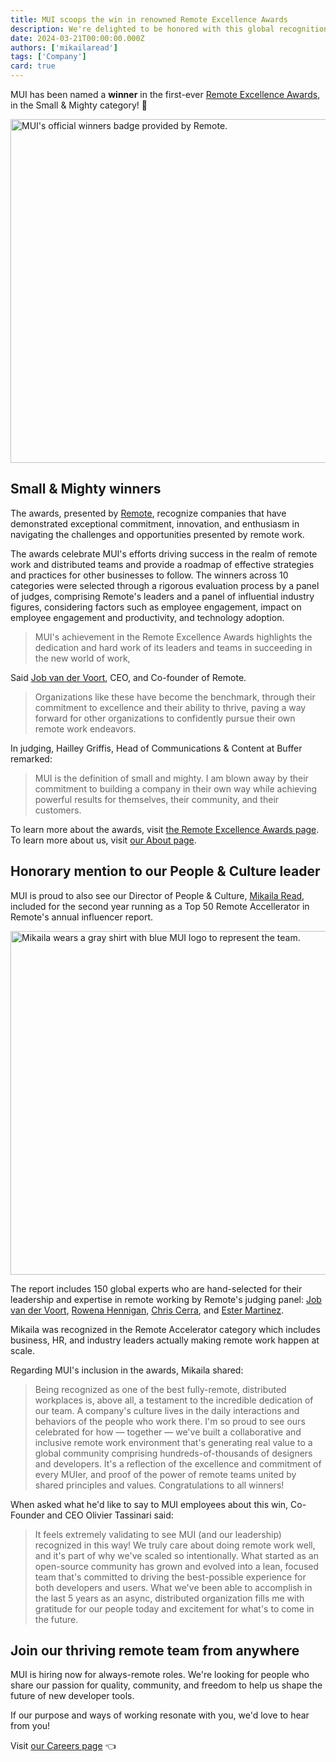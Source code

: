 ```yaml
---
title: MUI scoops the win in renowned Remote Excellence Awards
description: We're delighted to be honored with this global recognition for our commitment to fostering excellence in remote work.
date: 2024-03-21T00:00:00.000Z
authors: ['mikailaread']
tags: ['Company']
card: true
---
```


MUI has been named a **winner** in the first-ever [Remote Excellence Awards](https://remote.com/remote-excellence-awards/), in the Small & Mighty category! 🎉

<img alt="MUI's official winners badge provided by Remote." src="/static/blog/remote-award-win/award-image.png" width="1200" height="550" loading="lazy" />

## Small & Mighty winners

The awards, presented by [Remote](https://remote.com/), recognize companies that have demonstrated exceptional commitment, innovation, and enthusiasm in navigating the challenges and opportunities presented by remote work.

The awards celebrate MUI's efforts driving success in the realm of remote work and distributed teams and provide a roadmap of effective strategies and practices for other businesses to follow.
The winners across 10 categories were selected through a rigorous evaluation process by a panel of judges, comprising Remote's leaders and a panel of influential industry figures, considering factors such as employee engagement, impact on employee engagement and productivity, and technology adoption.

> MUI's achievement in the Remote Excellence Awards highlights the dedication and hard work of its leaders and teams in succeeding in the new world of work,

Said [Job van der Voort](https://www.linkedin.com/in/jobvo/), CEO, and Co-founder of Remote.

> Organizations like these have become the benchmark, through their commitment to excellence and their ability to thrive, paving a way forward for other organizations to confidently pursue their own remote work endeavors.

In judging, Hailley Griffis, Head of Communications & Content at Buffer remarked:

> MUI is the definition of small and mighty. I am blown away by their commitment to building a company in their own way while achieving powerful results for themselves, their community, and their customers.

To learn more about the awards, visit [the Remote Excellence Awards page](https://remote.com/remote-excellence-awards/).
To learn more about us, visit [our About page](/about/).

## Honorary mention to our People & Culture leader

MUI is proud to also see our Director of People & Culture, [Mikaila Read](https://www.linkedin.com/in/mikailaread/), included for the second year running as a Top 50 Remote Accellerator in Remote's annual influencer report.

<img alt="Mikaila wears a gray shirt with blue MUI logo to represent the team." src="/static/blog/remote-award-win/mikaila-remote-accelerator.png" width="1200" height="550" loading="lazy" />

The report includes 150 global experts who are hand-selected for their leadership and expertise in remote working by Remote's judging panel: [Job van der Voort](https://www.linkedin.com/in/jobvo/), [Rowena Hennigan](https://www.linkedin.com/in/rowena-hennigan/), [Chris Cerra](https://www.linkedin.com/in/chriscerra/), and [Ester Martinez](https://www.linkedin.com/in/estermartinez/).

Mikaila was recognized in the Remote Accelerator category which includes business, HR, and industry leaders actually making remote work happen at scale.

Regarding MUI's inclusion in the awards, Mikaila shared:

> Being recognized as one of the best fully-remote, distributed workplaces is, above all, a testament to the incredible dedication of our team.
> A company's culture lives in the daily interactions and behaviors of the people who work there.
> I'm so proud to see ours celebrated for how — together — we've built a collaborative and inclusive remote work environment that's generating real value to a global community comprising hundreds-of-thousands of designers and developers.
> It's a reflection of the excellence and commitment of every MUIer, and proof of the power of remote teams united by shared principles and values. Congratulations to all winners!

When asked what he'd like to say to MUI employees about this win, Co-Founder and CEO Olivier Tassinari said:

> It feels extremely validating to see MUI (and our leadership) recognized in this way! We truly care about doing remote work well, and it's part of why we've scaled so intentionally.
> What started as an open-source community has grown and evolved into a lean, focused team that's committed to driving the best-possible experience for both developers and users.
> What we've been able to accomplish in the last 5 years as an async, distributed organization fills me with gratitude for our people today and excitement for what's to come in the future.

## Join our thriving remote team from anywhere

MUI is hiring now for always-remote roles.
We're looking for people who share our passion for quality, community, and freedom to help us shape the future of new developer tools.

If our purpose and ways of working resonate with you, we'd love to hear from you!

Visit [our Careers page](/careers/) 👈
